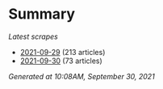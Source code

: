 # Summary
*Latest scrapes*
* [2021-09-29](https://github.com/nuuuwan/news_lk/blob/data/news_lk.2021-09-29.json) (213 articles)
* [2021-09-30](https://github.com/nuuuwan/news_lk/blob/data/news_lk.2021-09-30.json) (73 articles)

*Generated at 10:08AM, September 30, 2021*